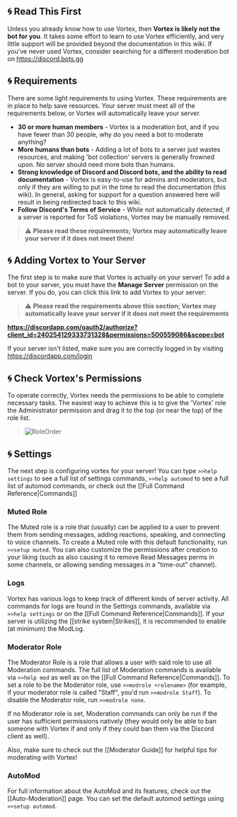 ## 🌀 Read This First
Unless you already know how to use Vortex, then **Vortex is likely not the bot for you**. It takes some effort to learn to use Vortex efficiently, and very little support will be provided beyond the documentation in this wiki. If you've never used Vortex, consider searching for a different moderation bot on https://discord.bots.gg

## 🌀 Requirements
There are some light requirements to using Vortex. These requirements are in place to help save resources. Your server must meet all of the requirements below, or Vortex will automatically leave your server.
* **30 or more human members** - Vortex is a moderation bot, and if you have fewer than 30 people, why do you need a bot to moderate anything?
* **More humans than bots** - Adding a lot of bots to a server just wastes resources, and making 'bot collection' servers is generally frowned upon. No server should need more bots than humans.
* **Strong knowledge of Discord and Discord bots, and the ability to read documentation** - Vortex is easy-to-use for admins and moderators, but only if they are willing to put in the time to read the documentation (this wiki). In general, asking for support for a question answered here will result in being redirected back to this wiki.
* **Follow Discord's Terms of Service** - While not automatically detected, if a server is reported for ToS violations, Vortex may be manually removed.
> ⚠ **Please read these requirements; Vortex may automatically leave your server if it does not meet them!**

## 🌀 Adding Vortex to Your Server
The first step is to make sure that Vortex is actually on your server! To add a bot to your server, you must have the **Manage Server** permission on the server. If you do, you can click this link to add Vortex to your server:

> ⚠ **Please read the requirements above this section; Vortex may automatically leave your server if it does not meet the requirements**

**https://discordapp.com/oauth2/authorize?client_id=240254129333731328&permissions=500559086&scope=bot**

If your server isn't listed, make sure you are correctly logged in by visiting https://discordapp.com/login

## 🌀 Check Vortex's Permissions
To operate correctly, Vortex needs the permissions to be able to complete necessary tasks. The easiest way to achieve this is to give the 'Vortex' role the Administrator permission and drag it to the top (or near the top) of the role list.

> ![RoleOrder](https://i.imgur.com/kJMIG8o.gif)

## 🌀 Settings

The next step is configuring vortex for your server! You can type `>>help settings` to see a full list of settings commands, `>>help automod` to see a full list of automod commands, or check out the [[Full Command Reference|Commands]]

### Muted Role
The Muted role is a role that (usually) can be applied to a user to prevent them from sending messages, adding reactions, speaking, and connecting to voice channels. To create a Muted role with this default functionality, run `>>setup muted`. You can also customize the permissions after creation to your liking (such as also causing it to remove Read Messages perms in some channels, or allowing sending messages in a "time-out" channel). 

### Logs
Vortex has various logs to keep track of different kinds of server activity. All commands for logs are found in the Settings commands, available via `>>help settings` or on the [[Full Command Reference|Commands]]. If your server is utilizing the [[strike system|Strikes]], it is recommended to enable (at minimum) the ModLog.

### Moderator Role
The Moderator Role is a role that allows a user with said role to use all Moderation commands. The full list of Moderation commands is available via `>>help mod` as well as on the [[Full Command Reference|Commands]]. To set a role to be the Moderator role, use `>>modrole <rolename>` (for example, if your moderator role is called "Staff", you'd run `>>modrole Staff`). To disable the Moderator role, run `>>modrole none`. 

If no Moderator role is set, Moderation commands can only be run if the user has sufficient permissions natively (they would only be able to ban someone with Vortex if and only if they could ban them via the Discord client as well).

Also, make sure to check out the [[Moderator Guide]] for helpful tips for moderating with Vortex!

### AutoMod
For full information about the AutoMod and its features, check out the [[Auto-Moderation]] page. You can set the default automod settings using `>>setup automod`.